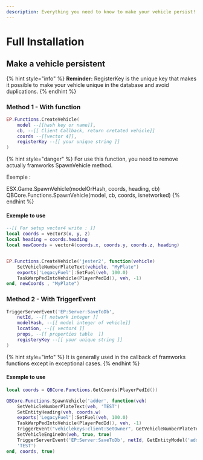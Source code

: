 ```yaml
---
description: Everything you need to know to make your vehicle persist!
---
```


# Full Installation

## Make a vehicle persistent

{% hint style="info" %}
**Reminder:** RegisterKey is the unique key that makes it possible to make your vehicle unique in the database and avoid duplications.
{% endhint %}

### Method 1 - With function

```lua
EP.Functions.CreateVehicle(
    model --[[hash key or name]],
    cb, --[[ Client Callback, return cretated vehicle]]
    coords --[[vector 4]],
    registerKey --[[ your unique string ]]
)
```

{% hint style="danger" %}
For use this function, you need to remove actually framworks SpawnVehicle method.

Exemple :&#x20;

ESX.Game.SpawnVehicle(modelOrHash, coords, heading, cb)\
QBCore.Functions.SpawnVehicle(model, cb, coords, isnetworked)
{% endhint %}

#### Exemple to use

```lua
--[[ For setup vector4 write : ]]
local coords = vector3(x, y, z)
local heading = coords.heading
local newCoords = vector4(coords.x, coords.y, coords.z, heading)


EP.Functions.CreateVehicle('jester2', function(vehicle)
    SetVehicleNumberPlateText(vehicle, "MyPlate")
    exports['LegacyFuel']:SetFuel(veh, 100.0)
    TaskWarpPedIntoVehicle(PlayerPedId(), veh, -1)
end, newCoords , "MyPlate")
```

### Method 2 - With TriggerEvent

```lua
TriggerServerEvent('EP:Server:SaveToDb',
    netId, --[[ network integer ]]
    modelHash, --[[ model integer of vehicle]]
    location, --[[ vector4 ]]
    props, --[[ properties table  ]]
    registeryKey --[[ your unique string ]]
)
```

{% hint style="info" %}
It is generally used in the callback of framworks functions except in exceptional cases.
{% endhint %}

#### Exemple to use

```lua
local coords = QBCore.Functions.GetCoords(PlayerPedId())

QBCore.Functions.SpawnVehicle('adder', function(veh)
    SetVehicleNumberPlateText(veh, 'TEST')
    SetEntityHeading(veh, coords.w)
    exports['LegacyFuel']:SetFuel(veh, 100.0)
    TaskWarpPedIntoVehicle(PlayerPedId(), veh, -1)
    TriggerEvent("vehiclekeys:client:SetOwner", GetVehicleNumberPlateText(veh))
    SetVehicleEngineOn(veh, true, true)
    TriggerServerEvent('EP:Server:SaveToDb', netId, GetEntityModel('adder'), coords,{},
    'TEST')
end, coords, true)
```

